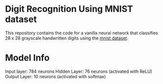 # Digit Recognition Using MNIST dataset

This repository contains the code for a vanilla neural network that classifies 28 x 28 grayscale handwritten digits using the [mnist dataset](http://yann.lecun.com/exdb/mnist/).

# Model Info
Input layer: 784 neurons
Hidden Layer: 76 neurons (activated with ReLU)
Output Layer: 10 neurons (activated with softmax)
